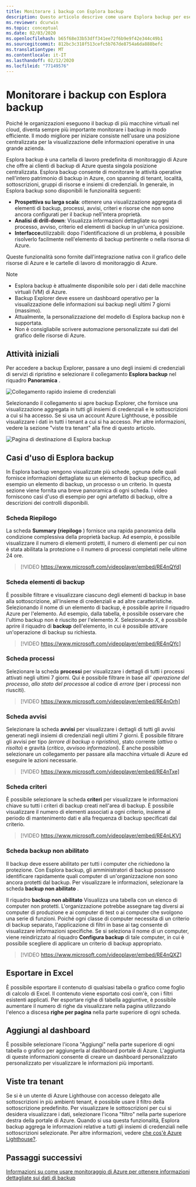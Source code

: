 ```yaml
---
title: Monitorare i backup con Esplora backup
description: Questo articolo descrive come usare Esplora backup per eseguire il monitoraggio in tempo reale dei backup tra insiemi di credenziali, sottoscrizioni, aree e tenant.
ms.reviewer: dcurwin
ms.topic: conceptual
ms.date: 02/03/2020
ms.openlocfilehash: b65f68e33b53dff341ee72f6b9e9f42e344c49b1
ms.sourcegitcommit: 812bc3c318f513cefc5b767de8754a6da888befc
ms.translationtype: MT
ms.contentlocale: it-IT
ms.lasthandoff: 02/12/2020
ms.locfileid: "77149576"
---
```

# <a name="monitor-your-backups-with-backup-explorer"></a>Monitorare i backup con Esplora backup

Poiché le organizzazioni eseguono il backup di più macchine virtuali nel cloud, diventa sempre più importante monitorare i backup in modo efficiente. Il modo migliore per iniziare consiste nell'usare una posizione centralizzata per la visualizzazione delle informazioni operative in una grande azienda.

Esplora backup è una cartella di lavoro predefinita di monitoraggio di Azure che offre ai clienti di backup di Azure questa singola posizione centralizzata. Esplora backup consente di monitorare le attività operative nell'intero patrimonio di backup in Azure, con spanning di tenant, località, sottoscrizioni, gruppi di risorse e insiemi di credenziali. In generale, in Esplora backup sono disponibili le funzionalità seguenti:

* **Prospettiva su larga scala**: ottenere una visualizzazione aggregata di elementi di backup, processi, avvisi, criteri e risorse che non sono ancora configurati per il backup nell'intera proprietà. 
* **Analisi di drill-down**: Visualizza informazioni dettagliate su ogni processo, avviso, criterio ed elementi di backup in un'unica posizione.
* **Interfacce**utilizzabili: dopo l'identificazione di un problema, è possibile risolverlo facilmente nell'elemento di backup pertinente o nella risorsa di Azure.

Queste funzionalità sono fornite dall'integrazione nativa con il grafico delle risorse di Azure e le cartelle di lavoro di monitoraggio di Azure.

> [!NOTE]
> * Esplora backup è attualmente disponibile solo per i dati delle macchine virtuali (VM) di Azure.
> * Backup Explorer deve essere un dashboard operativo per la visualizzazione delle informazioni sui backup negli ultimi 7 giorni (massimo).
> * Attualmente, la personalizzazione del modello di Esplora backup non è supportata. 
> * Non è consigliabile scrivere automazione personalizzate sui dati del grafico delle risorse di Azure.

## <a name="get-started"></a>Attività iniziali

Per accedere a backup Explorer, passare a uno degli insiemi di credenziali di servizi di ripristino e selezionare il collegamento **Esplora backup** nel riquadro **Panoramica** .

![Collegamento rapido insieme di credenziali](media/backup-azure-monitor-with-backup-explorer/vault-quick-link.png)

Selezionando il collegamento si apre backup Explorer, che fornisce una visualizzazione aggregata in tutti gli insiemi di credenziali e le sottoscrizioni a cui si ha accesso. Se si usa un account Azure Lighthouse, è possibile visualizzare i dati in tutti i tenant a cui si ha accesso. Per altre informazioni, vedere la sezione "viste tra tenant" alla fine di questo articolo.

![Pagina di destinazione di Esplora backup](media/backup-azure-monitor-with-backup-explorer/explorer-landing-page.png)

## <a name="backup-explorer-use-cases"></a>Casi d'uso di Esplora backup

In Esplora backup vengono visualizzate più schede, ognuna delle quali fornisce informazioni dettagliate su un elemento di backup specifico, ad esempio un elemento di backup, un processo o un criterio. In questa sezione viene fornita una breve panoramica di ogni scheda. I video forniscono casi d'uso di esempio per ogni artefatto di backup, oltre a descrizioni dei controlli disponibili.

### <a name="the-summary-tab"></a>Scheda Riepilogo

La scheda **Summary (riepilogo** ) fornisce una rapida panoramica della condizione complessiva della proprietà backup. Ad esempio, è possibile visualizzare il numero di elementi protetti, il numero di elementi per cui non è stata abilitata la protezione o il numero di processi completati nelle ultime 24 ore.


> [!VIDEO https://www.microsoft.com/videoplayer/embed/RE4nQYd]

### <a name="the-backup-items-tab"></a>Scheda elementi di backup

È possibile filtrare e visualizzare ciascuno degli elementi di backup in base alla sottoscrizione, all'insieme di credenziali e ad altre caratteristiche. Selezionando il nome di un elemento di backup, è possibile aprire il riquadro Azure per l'elemento. Ad esempio, dalla tabella, è possibile osservare che l'ultimo backup non è riuscito per l'elemento *X*. Selezionando *X*, è possibile aprire il riquadro di **backup** dell'elemento, in cui è possibile attivare un'operazione di backup su richiesta.


> [!VIDEO https://www.microsoft.com/videoplayer/embed/RE4nQYc]

### <a name="the-jobs-tab"></a>Scheda processi

Selezionare la scheda **processi** per visualizzare i dettagli di tutti i processi attivati negli ultimi 7 giorni. Qui è possibile filtrare in base all' *operazione del processo*, *allo stato del processo*e al codice di *errore* (per i processi non riusciti).


> [!VIDEO https://www.microsoft.com/videoplayer/embed/RE4nOrh]

### <a name="the-alerts-tab"></a>Scheda avvisi

Selezionare la scheda **avvisi** per visualizzare i dettagli di tutti gli avvisi generati negli insiemi di credenziali negli ultimi 7 giorni. È possibile filtrare gli avvisi per tipo *(errore di backup* o *ripristino*), stato corrente (*attivo* o *risolto*) e gravità (*critico*, *avviso*o *informazioni*). È anche possibile selezionare un collegamento per passare alla macchina virtuale di Azure ed eseguire le azioni necessarie.


> [!VIDEO https://www.microsoft.com/videoplayer/embed/RE4nTxe]

### <a name="the-policies-tab"></a>Scheda criteri

È possibile selezionare la scheda **criteri** per visualizzare le informazioni chiave su tutti i criteri di backup creati nell'area di backup. È possibile visualizzare il numero di elementi associati a ogni criterio, insieme al periodo di mantenimento dati e alla frequenza di backup specificati dal criterio.


> [!VIDEO https://www.microsoft.com/videoplayer/embed/RE4nLKV]

### <a name="the-backup-not-enabled-tab"></a>Scheda backup non abilitato

Il backup deve essere abilitato per tutti i computer che richiedono la protezione. Con Esplora backup, gli amministratori di backup possono identificare rapidamente quali computer di un'organizzazione non sono ancora protetti dal backup. Per visualizzare le informazioni, selezionare la scheda **backup non abilitato** .

Il riquadro **backup non abilitato** Visualizza una tabella con un elenco di computer non protetti. L'organizzazione potrebbe assegnare tag diversi ai computer di produzione e ai computer di test o ai computer che svolgono una serie di funzioni. Poiché ogni classe di computer necessita di un criterio di backup separato, l'applicazione di filtri in base ai tag consente di visualizzare informazioni specifiche. Se si seleziona il nome di un computer, viene reindirizzato al riquadro **Configura backup** di tale computer, in cui è possibile scegliere di applicare un criterio di backup appropriato.


> [!VIDEO https://www.microsoft.com/videoplayer/embed/RE4nQXZ]

## <a name="export-to-excel"></a>Esportare in Excel

È possibile esportare il contenuto di qualsiasi tabella o grafico come foglio di calcolo di Excel. Il contenuto viene esportato così com'è, con i filtri esistenti applicati. Per esportare righe di tabella aggiuntive, è possibile aumentare il numero di righe da visualizzare nella pagina utilizzando l'elenco a discesa **righe per pagina** nella parte superiore di ogni scheda.

## <a name="pin-to-the-dashboard"></a>Aggiungi al dashboard

È possibile selezionare l'icona "Aggiungi" nella parte superiore di ogni tabella o grafico per aggiungerla al dashboard portale di Azure. L'aggiunta di queste informazioni consente di creare un dashboard personalizzato personalizzato per visualizzare le informazioni più importanti.

## <a name="cross-tenant-views"></a>Viste tra tenant

Se si è un utente di Azure Lighthouse con accesso delegato alle sottoscrizioni in più ambienti tenant, è possibile usare il filtro della sottoscrizione predefinito. Per visualizzare le sottoscrizioni per cui si desidera visualizzare i dati, selezionare l'icona "filtro" nella parte superiore destra della portale di Azure. Quando si usa questa funzionalità, Esplora backup aggrega le informazioni relative a tutti gli insiemi di credenziali nelle sottoscrizioni selezionate. Per altre informazioni, vedere [che cos'è Azure Lighthouse?](https://docs.microsoft.com/azure/lighthouse/overview).

## <a name="next-steps"></a>Passaggi successivi

[Informazioni su come usare monitoraggio di Azure per ottenere informazioni dettagliate sui dati di backup](https://docs.microsoft.com/azure/backup/backup-azure-monitoring-use-azuremonitor)
